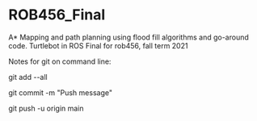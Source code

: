 # ROB456_Final
A* Mapping and path planning using flood fill algorithms and go-around code. Turtlebot in ROS
Final for rob456, fall term 2021


Notes for git on command line:

git add --all

git commit -m "Push message"

git push -u origin main
